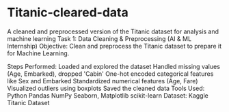 # Titanic-cleared-data
A cleaned and preprocessed version of the Titanic dataset for analysis and machine learning
Task 1: Data Cleaning & Preprocessing (AI & ML Internship)
Objective:
Clean and preprocess the Titanic dataset to prepare it for Machine Learning.

Steps Performed:
Loaded and explored the dataset
Handled missing values (Age, Embarked), dropped 'Cabin'
One-hot encoded categorical features like Sex and Embarked
Standardized numerical features (Age, Fare)
Visualized outliers using boxplots
Saved the cleaned data
Tools Used:
Python
Pandas
NumPy
Seaborn, Matplotlib
scikit-learn
Dataset:
Kaggle Titanic Dataset